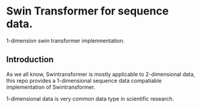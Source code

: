 # Swin Transformer for sequence data.

1-dimension swin transformer implenmentation.

## Introduction
As we all know, Swintransformer is mostly applicable to 2-dimensional data, this repo provides a 1-dimensional sequence data compatiable implementation of Swintransformer.

1-dimensional data is very common data type in scientific research.